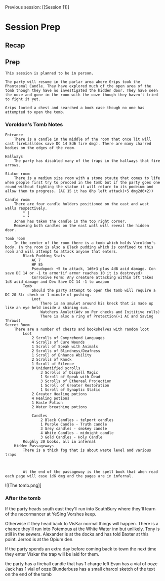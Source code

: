 Previous session: [[Session 11]]

# Session Prep

## Recap

## Prep
	This session is planned to be in person.
	
	The party will resume in the parlar area where Grips took the Phantasmal Candle. They have explored much of the open area of the tomb though they have no investigated the hidden door. They have seen the ooze and gone in the room with the ooze though they haven't tried to fight it yet.
	
	Grips looted a chest and searched a book case though no one has attempted to open the tomb.
	
### Voroldon's Tomb Notes
	Entrance
		There is a candle in the middle of the room that once lit will cast fireball(dex save DC 14 8d6 fire dmg). There are many charred bodies on the edges of the room.
		
	Hallways
		The party has disabled many of the traps in the hallways that fire arrows.
		
	Statue room
		There is a medium size room with a stone staute that comes to life when people first try to procced in the tomb but if the party goes one round without fighting the statue it will return to its podeium and allow them to progress. (AC 15 it has 8hp left attack(+5 dmg2d6+2))
		
	Candle room
		There are four candle holders positioned on the east and west walls respectively.
			* |
			* *
		Johan has taken the candle in the top right corner.
		Removing both candles on the east wall will reveal the hidden door.
		
	Tomb room
		In the center of the room there is a tomb which holds Voroldon's body. In the room is also a Black pudding which is confined to this room and will attempt to attack anyone that enters.
			Black Pudding Stats
				AC 7
				HP 85
				Pseudopod: +5 to attack, 1d6+3 plus 4d8 acid damage. Con save DC 14 or -1 to armor(if armor reaches 10 it is destroyed)
				Corrosive Form: Any creature attacking within 5ft takes 1d8 acid damage and Dex Save DC 14 -1 to weapon
			Tomb
				Should the party attempt to open the tomb will require a DC 20 Str check or 1 minute of pushing.
				Loot
					There is an amulet around his kneck that is made up like an eye held inside a shining sun.
					Watchers Amulet(Adv on Per checks and Inititive rolls)
					There is also a ring of Protection(+1 AC and Saving Throws)
	Secret Room
		There are a number of chests and bookshelves with random loot
			Loot
				2 Scrolls of Comprehend Languages
				4 Scrolls of Cure Wounds
				1 Scroll of Speak with Animals
				2 Scrolls of Blindness/Deafness
				1 Scroll of Enhance Ability
				2 Scrolls of Knock
				1 Scroll of Silence
				9 Unidentified scrolls
					3 Scrolls of Dispell Magic
					1 Scroll of Speak with Dead
					3 Scrolls of Ethereal Projection
					1 Scroll of Greater Restoration
					1 Scroll of Synaptic Static
				2 Greater Healing potions
				4 Healing potions
				1 Haste Potion
				2 Water breathing potions
				
				Candles
					2 Black Candles - telport candles
					1 Purple Candle - Truth candle
					3 Grey candles - smokey candle
					4 White Candles - midnight candle
					3 Gold Candles - Holy Candle
			Roughly 30 books, all in infernal		
		Hidden Passageways
			There is a thick fog that is about waste level and various traps
			

			
			At the end of the passageway is the spell book that when read each page will case 1d6 dmg and the pages are in infernal.
			
			
![[The tomb.png]]

### After the tomb
If the party heads south east they'll run into SouthBury where they'll learn of the necormancer at YeSing Vorshes keep.

Otherwise if they head back to VisKar normal things will happen. There is a chance they'll run into Potemous at the White Water inn but unlikely. Tony is still in the sewers. Alexander is at the docks and has told Baxter at this point. Jerrod is at the Opium den.

If the party spends an extra day before coming back to town the next time they enter Viskar the trap will be laid for them.

the party has a fireball candle that has 1 charge left
Evan has a vial of ooze
Jack has 1 vial of ooze
Blunderbuss has a small charcol sketch of the text on the end of the tomb